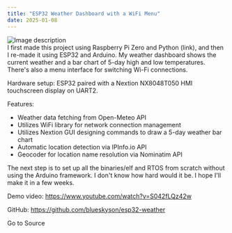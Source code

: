 ```yaml
---
title: "ESP32 Weather Dashboard with a WiFi Menu"
date: 2025-01-08
---
```


![Image description](https://media2.dev.to/dynamic/image/width=800%2Cheight=%2Cfit=scale-down%2Cgravity=auto%2Cformat=auto/https%3A%2F%2Fdev-to-uploads.s3.amazonaws.com%2Fuploads%2Farticles%2Fp9e6x9qho300nj7u2alr.png)  
I first made this project using Raspberry Pi Zero and Python (link), and then I re-made it using ESP32 and Arduino. My weather dashboard shows the current weather and a bar chart of 5-day high and low temperatures. There's also a menu interface for switching Wi-Fi connections.

Hardware setup: ESP32 paired with a Nextion NX8048T050 HMI touchscreen display on UART2.

Features:

- Weather data fetching from Open-Meteo API
- Utilizes WiFi library for network connection management
- Utilizes Nextion GUI designing commands to draw a 5-day weather bar chart
- Automatic location detection via IPInfo.io API
- Geocoder for location name resolution via Nominatim API

The next step is to set up all the binaries/elf and RTOS from scratch without using the Arduino framework. I don't know how hard would it be. I hope I'll make it in a few weeks.

Demo video: https://www.youtube.com/watch?v=S042fLQz42w

GitHub: https://github.com/blueskyson/esp32-weather

Go to Source
